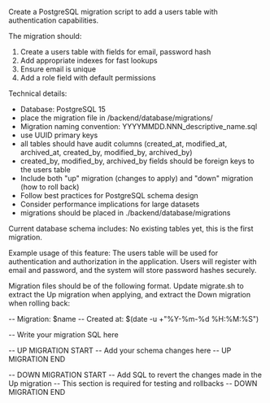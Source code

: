Create a PostgreSQL migration script to add a users table with authentication capabilities.

The migration should:
1. Create a users table with fields for email, password hash
2. Add appropriate indexes for fast lookups
3. Ensure email is unique
4. Add a role field with default permissions

Technical details:
- Database: PostgreSQL 15
- place the migration file in /backend/database/migrations/
- Migration naming convention: YYYYMMDD.NNN_descriptive_name.sql
- use UUID primary keys
- all tables should have audit columns (created_at, modified_at, archived_at, created_by, modified_by, archived_by)
- created_by, modified_by, archived_by fields should be foreign keys to the users table
- Include both "up" migration (changes to apply) and "down" migration (how to roll back)
- Follow best practices for PostgreSQL schema design
- Consider performance implications for large datasets
- migrations should be placed in ./backend/database/migrations

Current database schema includes:
No existing tables yet, this is the first migration.

Example usage of this feature:
The users table will be used for authentication and authorization in the application. Users will register with email and password, and the system will store password hashes securely. 

Migration files should be of the following format. Update migrate.sh to extract the Up migration when applying, and extract the Down migration when rolling back:

-- Migration: $name
-- Created at: $(date -u +"%Y-%m-%d %H:%M:%S")

-- Write your migration SQL here

-- UP MIGRATION START
-- Add your schema changes here
-- UP MIGRATION END

-- DOWN MIGRATION START
-- Add SQL to revert the changes made in the Up migration
-- This section is required for testing and rollbacks
-- DOWN MIGRATION END
